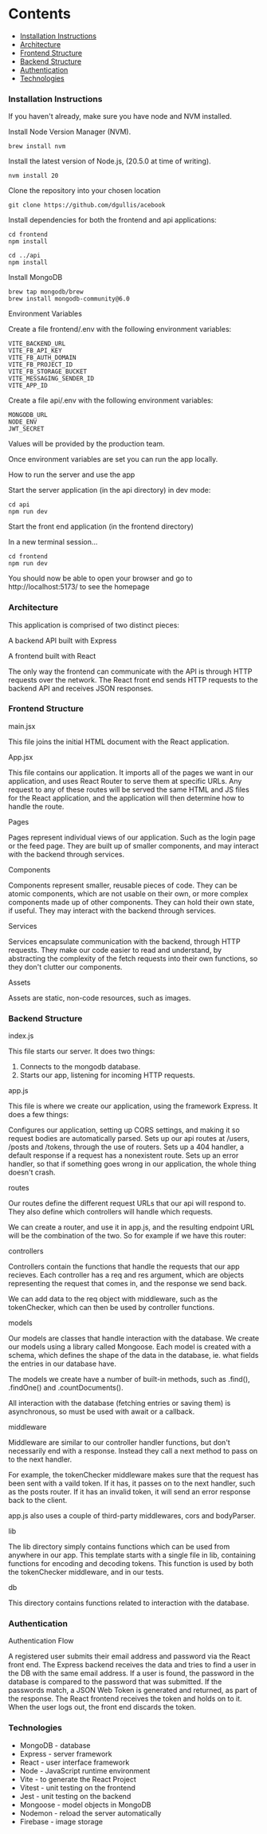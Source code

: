 # Contents
- [Installation Instructions](#Installation-Instructions)
- [Architecture](#Architecture)
- [Frontend Structure](#Frontend-Structure)
- [Backend Structure](#Backend-Structure)
- [Authentication](#Authentication)
- [Technologies](#Technologies)


### Installation Instructions

If you haven't already, make sure you have node and NVM installed.

Install Node Version Manager (NVM).

`brew install nvm`

Install the latest version of Node.js, (20.5.0 at time of writing).

`nvm install 20`

Clone the repository into your chosen location

`git clone https://github.com/dgullis/acebook
`

Install dependencies for both the frontend and api applications:

```
cd frontend
npm install

cd ../api
npm install
```

Install MongoDB

```
brew tap mongodb/brew
brew install mongodb-community@6.0
```

Environment Variables

Create a file frontend/.env with the following environment variables:

```
VITE_BACKEND_URL
VITE_FB_API_KEY
VITE_FB_AUTH_DOMAIN
VITE_FB_PROJECT_ID
VITE_FB_STORAGE_BUCKET
VITE_MESSAGING_SENDER_ID
VITE_APP_ID
```

Create a file api/.env with the following environment variables:

```
MONGODB_URL
NODE_ENV
JWT_SECRET
```
Values will be provided by the production team.

Once environment variables are set you can run the app locally.

How to run the server and use the app

Start the server application (in the api directory) in dev mode:

```
cd api
npm run dev
```

Start the front end application (in the frontend directory)

In a new terminal session...

```
cd frontend
npm run dev
```

You should now be able to open your browser and go to http://localhost:5173/ to see the homepage


### Architecture

This application is comprised of two distinct pieces:

A backend API built with Express

A frontend built with React

The only way the frontend can communicate with the API is through HTTP requests over the network. The React front end sends HTTP requests to the backend API and receives JSON responses.

### Frontend Structure

main.jsx

This file joins the initial HTML document with the React application. 

App.jsx

This file contains our application. It imports all of the pages we want in our application, and uses React Router to serve them at specific URLs. Any request to any of these routes will be served the same HTML and JS files for the React application, and the application will then determine how to handle the route.

Pages

Pages represent individual views of our application. Such as the login page or the feed page. They are built up of smaller components, and may interact with the backend through services.

Components

Components represent smaller, reusable pieces of code. They can be atomic components, which are not usable on their own, or more complex components made up of other components. They can hold their own state, if useful. They may interact with the backend through services.

Services

Services encapsulate communication with the backend, through HTTP requests. They make our code easier to read and understand, by abstracting the complexity of the fetch requests into their own functions, so they don't clutter our components.

Assets

Assets are static, non-code resources, such as images.

### Backend Structure

index.js

This file starts our server. It does two things:

1. Connects to the mongodb database.
2. Starts our app, listening for incoming HTTP requests.

app.js

This file is where we create our application, using the framework Express. It does a few things:

Configures our application, setting up CORS settings, and making it so request bodies are automatically parsed.
Sets up our api routes at /users, /posts and /tokens, through the use of routers.
Sets up a 404 handler, a default response if a request has a nonexistent route.
Sets up an error handler, so that if something goes wrong in our application, the whole thing doesn't crash.

routes

Our routes define the different request URLs that our api will respond to. They also define which controllers will handle which requests.

We can create a router, and use it in app.js, and the resulting endpoint URL will be the combination of the two. So for example if we have this router:

controllers

Controllers contain the functions that handle the requests that our app recieves. Each controller has a req and res argument, which are objects representing the request that comes in, and the response we send back.

We can add data to the req object with middleware, such as the tokenChecker, which can then be used by controller functions.

models

Our models are classes that handle interaction with the database. We create our models using a library called Mongoose. Each model is created with a schema, which defines the shape of the data in the database, ie. what fields the entries in our database have.

The models we create have a number of built-in methods, such as .find(), .findOne() and .countDocuments().

All interaction with the database (fetching entries or saving them) is asynchronous, so must be used with await or a callback.

middleware

Middleware are similar to our controller handler functions, but don't necessarily end with a response. Instead they call a next method to pass on to the next handler.

For example, the tokenChecker middleware makes sure that the request has been sent with a vaild token. If it has, it passes on to the next handler, such as the posts router. If it has an invalid token, it will send an error response back to the client.

app.js also uses a couple of third-party middlewares, cors and bodyParser.

lib

The lib directory simply contains functions which can be used from anywhere in our app. This template starts with a single file in lib, containing functions for encoding and decoding tokens. This function is used by both the tokenChecker middleware, and in our tests.

db

This directory contains functions related to interaction with the database. 

### Authentication

Authentication Flow

A registered user submits their email address and password via the React front end.
The Express backend receives the data and tries to find a user in the DB with the same email address.
If a user is found, the password in the database is compared to the password that was submitted.
If the passwords match, a JSON Web Token is generated and returned, as part of the response.
The React frontend receives the token and holds on to it.
When the user logs out, the front end discards the token.


###  Technologies

- MongoDB - database
- Express - server framework
- React - user interface framework
- Node - JavaScript runtime environment 
- Vite - to generate the React Project
- Vitest - unit testing on the frontend
- Jest - unit testing on the backend
- Mongoose - model objects in MongoDB
- Nodemon - reload the server automatically
- Firebase - image storage


